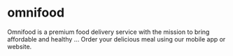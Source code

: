 # omnifood
Omnifood is a premium food delivery service with the mission to bring affordable and healthy ... Order your delicious meal using our mobile app or website.
